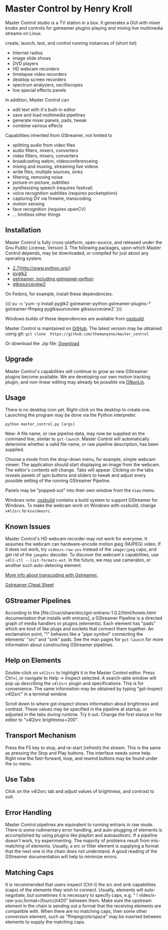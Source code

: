 # Master Control by Henry Kroll

Master Control studio is a TV station in a box. It generates a GUI with mixer knobs and controls for gstreamer plugins playing and mixing live multimedia streams on Linux.

create, launch, test, and control running instances of (short list)

* Internet radios
* image slide shows
* DVD players
* HD webcam recorders
* timelapse video recorders
* desktop screen recorders
* spectrum analyzers, oscilliscopes
* live special effects panels

In addition, Master Control can

* edit text with it's built-in editor
* save and load multimedia pipelines
* generate mixer panels, pads, tweak
* combine various effects
    
Capabilities inherited from GStreamer, not limited to

* splitting audio from video files
* audio filters, mixers, converters
* video filters, mixers, converters
* broadcasting webm, videoconferenceing
* mixing and muxing, streaming live videos
* write files, multiple sources, sinks
* filtering, removing noise
* picture-in-picture, subtitles
* synthesizing speech (requires festival)
* voice recognition subtitles (requires pocketsphinx)
* capturing DV via firewire, transcoding.
* motion sensing
* face recognition (requires openCV)
* ... limitless other things

## Installation

Master Control is fully cross-platform, open-source, and released 
under the Gnu Public License, Version 3. The following packages, upon 
which Master Control depends, may be downloaded, or compiled for just 
about any operating system.

* [2.7](Python)(http://www.python.org/)
* [pygtk2](http://www.pygtk.org/)
* [gstreamer, including gstreamer-python](http://gstreamer.freedesktop.org/)
* [gtksourceview2](http://gtksourceview.sourceforge.net/)

On Fedora, for example, install these dependencies.

{{{
su -c 'yum -y install pygtk2 gstreamer-python gstreamer-plugins-\* gstreamer-ffmpeg pygtksourceview gtksourceview2'
}}}

Windows builds of these dependencies are available from 
[ossbuild](https://code.google.com/p/ossbuild/).

Master Control is maintained on 
[GitHub](https://github.com/themanyone/master_control/). The latest 
version may be obtained using git: `git clone 
https://github.com/themanyone/master_control`

Or download the .zip file: [Download](https://github.com/themanyone/master_control/archive/master.zip)

## Upgrade

Master Control's capabilities will continue to grow as new GStreamer 
plugins become available. We are developing our own motion tracking 
plugin, and non-linear editing may already be possible via 
[GNonLin](http://freecode.com/projects/gnonlin).

## Usage

There is no desktop icon yet. Right-click on the desktop to create one.
Launching the program may be done via the Python interpreter.

   `python master_control.py [args]`

New: A file name, or raw pipeline data, may now be supplied on the 
command line, similar to `gst-launch`. Master Control will 
automatically determine whether a valid file name, or raw pipeline 
description, has been supplied.

Choose a mode from the drop-down menu, for example, simple webcam 
viewer. The application should start displaying an image from the 
webcam. The editor's contents will change. Tabs will appear. Clicking 
on the tabs reveals panels of spin buttons and sliders to tweak and 
adjust every possible setting of the running GStreamer Pipeline.

Panels may be "popped-out" into their own window from the `View` menu.

Windows note: [ossbuild](https://code.google.com/p/ossbuild/) contains 
a build system to support GStreamer for Windows. To make the webcam 
work on Windows with ossbuild, change `v4l2src` to `ksvideosrc`.

## Known Issues

Master Control's HD webcam recorder may not work for everyone. It 
assumes the webcam can hardware-encode motion jpeg (MJPEG) video. If 
it does not work, try `video/x-raw-yuv` instead of the `image/jpeg` 
caps, and get rid of the `jpegdec` decoder. To discover the webcam's 
capabilities, use `v4l2-ctl --list-formats-ext`. In the future, we 
may use camerabin, or another such auto-detecing element.

[More info about transcoding with Gstreamer.](http://gentrans.sourceforge.net/docs/head/manual/html/howto.html)

[Gstreamer Cheat Sheet](http://wiki.oz9aec.net/index.php/Gstreamer_cheat_sheet)

## GStreamer Pipelines

According to the 
[file:///usr/share/doc/gst-entrans-1.0.2/html/howto.html 
documentation that installs with entrans], a GStreamer Pipeline is a 
directed graph of media handlers or plugins (elements). Each element 
has "pads" which are kind of like plugs and sockets that connect them 
together. An exclamation point, "!" behaves like a "pipe symbol" 
connecting the elements' "src" and "sink" pads. See the man pages for 
`gst-launch` for more information about constructing GStreamer pipelines.

## Help on Elements

Double-click on `v4l2src` to highlight it in the Master Control editor. 
Press Ctrl+I, or navigate to Help -> Inspect selected. A 
search-able window will pop up describing the `v4l2src` plugin and specifications. This is for convenience. The same information 
may be obtained by typing "gst-inspect v4l2src" in a terminal window.
   
Scroll down to where gst-inspect shows information about brightness 
and contrast. These values may be specified in the pipeline at 
startup, or adjusted in the tabs during runtime. Try it out. Change 
the first stanza in the editor to "v4l2src brightness=200".

## Transport Mechanism

Press the F5 key to stop, and re-start (refresh) the stream. This is 
the same as pressing the Stop and Play buttons. The interface needs 
some help. Right now the fast-forward, loop, and rewind buttons may be found under the `Go` menu.

## Use Tabs

Click on the v4l2src tab and adjust values of brightness, and contrast to suit.

## Error Handling

Master Control pipelines are equivalent to running entrans in raw 
mode. There is some rudimentary error handling, and auto-plugging of 
elements is accomplished by using plugins like playbin and 
autoaudiosrc. If a pipeline doesn't work, try experimenting. The 
majority of problems result from mis-matching of elements. Usually, a 
src or filter element is supplying a format that the next one in the 
chain does not understand. A good reading of the GStreamer 
documentation will help to minimize errors.

## Matching Caps

It is recommended that users inspect (Ctrl-I) the src and sink 
capabilities (caps) of the elements they wish to connect. Usually, 
elements will auto-negotiate, but sometimes it is necessary to 
specify caps, e.g. " ! video/x-raw-yuv,format=(fourcc)I420" between 
them. Make sure the upstream element in the chain is sending out a 
format that the receiving elements are compatible with. When there 
are no matching caps, then some other conversion element, such as 
"ffmpegcolorspace" may be inserted between elements to supply the 
matching caps.